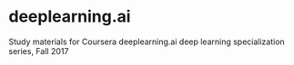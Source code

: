 # deeplearning.ai
Study materials for Coursera deeplearning.ai deep learning specialization series, Fall 2017
